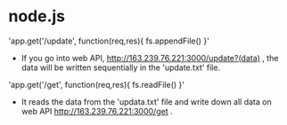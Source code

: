 # node.js

'app.get('/update', function(req,res){ fs.appendFile() }'
- If you go into web API, http://163.239.76.221:3000/update?(data) ,
the data will be written sequentially in the 'update.txt' file.

'app.get('/get', function(req,res){ fs.readFile() }'
- It reads the data from the 'updata.txt' file and
write down all data on web API http://163.239.76.221:3000/get .


